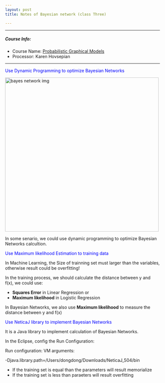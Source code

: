 ```yaml
---
layout: post
title: Notes of Bayesian network (class Three)

---
```


<style type="text/css">
    .index-image{
        color: blue;
    }
    .index-image:hover{
        cursor: pointer;
    }
</style>
<script type="text/javascript" src="http://cdn.mathjax.org/mathjax/latest/MathJax.js?config=TeX-AMS-MML_HTMLorMML"></script>

---

##### Course Info:

- Course Name: [Probabilistic Graphical Models](/2015/09/12/probabilistic-graphical-models.html)
- Processor: Karen Hovsepian

---

<div>
    <p class="index-image">Use Dynamic Programming to optimize Bayesian Networks</p>
    <img style="display: block" height="500px" src="https://d1b10bmlvqabco.cloudfront.net/attach/idl50807mpy3uf/ie7nqxpnv02351/ie7nqzbp7fvpw/MobilePhotoUpload.jpeg" alt="bayes network img" />
</div>

In some senario, we could use dynamic programming to optimize Bayesian Networks calcultion.

<div>
    <p class="index-image">Use Maximum likelihood Estimation to training data</p>
</div>

In Machine Learning, the Size of trainning set must larger than the variables, otherwise result could be overfitting!

In the training process, we should calculate the distance between y and f(x), we could use:

- **Squares Error** in Linear Regression or 
- **Maximum likelihood** in Logistic Regression

In Bayesian Networks, we also use **Maximum likelihood** to measure the distance between y and f(x)

<div>
    <p class="index-image">Use NeticaJ library to implement Bayesian Networks</p>
    <!--
    <img style="display: block" height="500px" src="https://d1b10bmlvqabco.cloudfront.net/attach/idl50807mpy3uf/ie7nqxpnv02351/ie7nr3iafxp3ax/MobilePhotoUpload.jpeg" alt="bayes network img" />
    -->
</div>

It is a Java library to implement calculation of Bayesian Networks.

In the Eclipse, config the Run Configuration:

Run configuration: VM arguments:

-Djava.library.path=/Users/dongdong/Downloads/NeticaJ_504/bin


- If the training set is equal than the parameters will result memorialize
- If the training set is less than paraeters will result overfitting

<script src="/js/jquery-2.1.3.min.js"></script>
<script type="text/javascript">
$(".index-image").click(function(){
    $(this).next().toggle() ;
});
</script>
